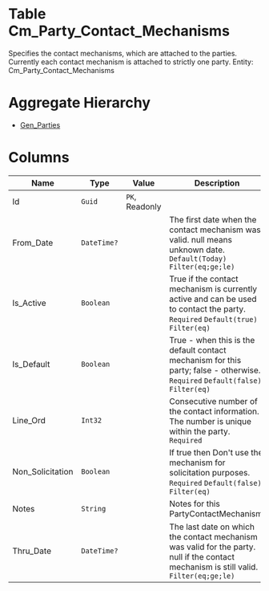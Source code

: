 # Table Cm_Party_Contact_Mechanisms

Specifies the contact mechanisms, which are attached to the parties. Currently each contact mechanism is attached to strictly one party. Entity: Cm_Party_Contact_Mechanisms

# Aggregate Hierarchy

* [Gen_Parties](Gen_Parties.md)

# Columns

| Name | Type | Value | Description |
| - | - | - | --- |
|Id|`Guid`|`PK`, Readonly||
|From_Date|`DateTime?`||The first date when the contact mechanism was valid. null means unknown date. `Default(Today)` `Filter(eq;ge;le)` |
|Is_Active|`Boolean`||True if the contact mechanism is currently active and can be used to contact the party. `Required` `Default(true)` `Filter(eq)` |
|Is_Default|`Boolean`||True - when this is the default contact mechanism for this party; false - otherwise. `Required` `Default(false)` `Filter(eq)` |
|Line_Ord|`Int32`||Consecutive number of the contact information. The number is unique within the party. `Required` |
|Non_Solicitation|`Boolean`||If true then Don't use the mechanism for solicitation purposes. `Required` `Default(false)` `Filter(eq)` |
|Notes|`String`||Notes for this PartyContactMechanism. |
|Thru_Date|`DateTime?`||The last date on which the contact mechanism was valid for the party. null if the contact mechanism is still valid. `Filter(eq;ge;le)` |
